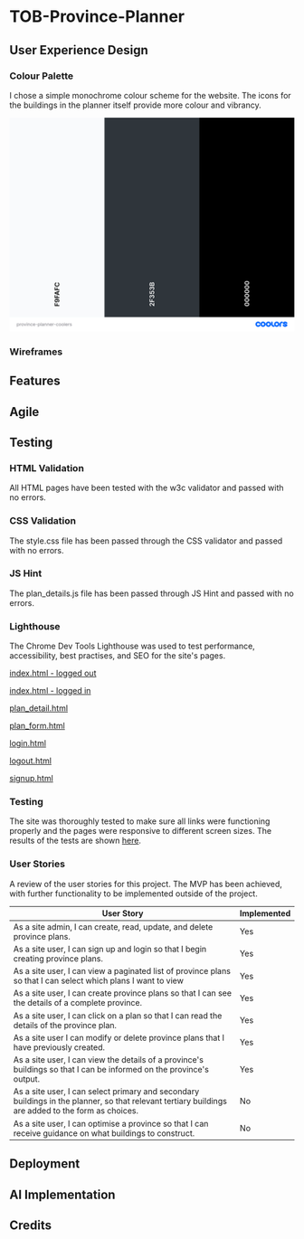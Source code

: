 # TOB-Province-Planner

## User Experience Design

### Colour Palette
I chose a simple monochrome colour scheme for the website. The icons for the buildings in the planner itself provide more colour and vibrancy.

![Colour Palette](<assets/images/readme/province-planner-coolers.png>)

### Wireframes

## Features

## Agile

## Testing

### HTML Validation
All HTML pages have been tested with the w3c validator and passed with no errors.

### CSS Validation
The style.css file has been passed through the CSS validator and passed with no errors.

### JS Hint
The plan_details.js file has been passed through JS Hint and passed with no errors.

### Lighthouse

The Chrome Dev Tools Lighthouse was used to test performance, accessibility, best practises, and SEO for the site's pages.

<a href="./assets/images/readme/lighthouse-index.png" target="_blank">index.html - logged out</a>

<a href="./assets/images/readme/lighthouse-index-loggedin.png" target="_blank">index.html - logged in</a>

<a href="./assets/images/readme/lighthouse-plandetail.png" target="_blank">plan_detail.html</a>

<a href="./assets/images/readme/lighthouse-planform.png" target="_blank">plan_form.html</a>

<a href="./assets/images/readme/lighthouse-login.png" target="_blank">login.html</a>

<a href="./assets/images/readme/lighthouse-logout.png" target="_blank">logout.html</a>

<a href="./assets/images/readme/lighthouse-signup.png" target="_blank">signup.html</a>

### Testing

The site was thoroughly tested to make sure all links were functioning properly and the pages were responsive to different screen sizes. The results of the tests
are shown <a href="https://docs.google.com/spreadsheets/d/1HD1odPErTh6_IvlrukNYchlnZoIuZD1ERMWiOSmXS3o/edit?usp=sharing>">here</a>.

### User Stories

A review of the user stories for this project. The MVP has been achieved, with further functionality to be implemented outside of the project.

| User Story | Implemented |
|------------|-------------|
| As a site admin, I can create, read, update, and delete province plans. | Yes |
| As a site user, I can sign up and login so that I begin creating province plans. | Yes |
| As a site user, I can view a paginated list of province plans so that I can select which plans I want to view | Yes |
| As a site user, I can create province plans so that I can see the details of a complete province. | Yes |
| As a site user, I can click on a plan so that I can read the details of the province plan. | Yes |
| As a site user I can modify or delete province plans that I have previously created. | Yes |
| As a site user, I can view the details of a province's buildings so that I can be informed on the province's output. | Yes |
| As a site user, I can select primary and secondary buildings in the planner, so that relevant tertiary buildings are added to the form as choices. | No |
| As a site user, I can optimise a province so that I can receive guidance on what buildings to construct. | No |

## Deployment

## AI Implementation

## Credits